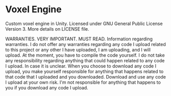 # Voxel Engine
 Custom voxel engine in Unity.
 Licensed under GNU General Public License Version 3.
 More details on LICENSE file.

 WARRANTIES. VERY IMPORTANT. MUST READ.
 Information regarding warranties.
 I do not offer any warranties regarding any code I upload related to this project or any other I have uploaded, I am uploading, and I will upload.
 At the moment, you have to compile the code yourself. I do not take any responsibility regarding anything that could happen related to any code I upload.
 In case it is unclear. When you choose to download any code I upload, you make yourself
 responsible for anything that happens related to that code that I uploaded and you downloaded. 
 Download and use any code I upload at your own risk. I'm not responsible for anything that happens to you if you download any code I upload.
